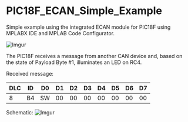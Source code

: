 # PIC18F_ECAN_Simple_Example
Simple example using the integrated ECAN module for PIC18F using MPLABX IDE and MPLAB Code Configurator.

![Imgur](https://i.imgur.com/whX5ydn.jpg)

The PIC18F receives a message from another CAN device and, based on the state of Payload Byte #1, illuminates an LED on RC4.

Received message:

DLC | ID | D0 | D1 | D2 | D3 | D4 | D5 | D6 | D7
--- | -- | -- | -- | -- | -- | -- | -- | -- | --
 8  | B4 | SW | 00 | 00 | 00 | 00 | 00 | 00 | 00

Schematic:
![Imgur](https://i.imgur.com/RZJDw0Z.png)
